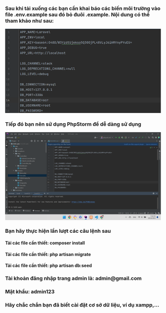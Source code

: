 <h3>Sau khi tải xuống các bạn cần khai báo các biến môi trường vào file .env.example sau đó bỏ đuôi .example. Nội dung có thể tham khảo như sau:</h3>
<img src="img.png">
<h3>Tiếp đó bạn nên sử dụng PhpStorm để dễ dàng sử dụng</h3>
<img src="img_1.png">
<h3>Bạn hãy thực hiện lần lượt các câu lệnh sau</h3>
<h4>Tải các file cần thiết: composer install</h4>
<h4>Tải các file cần thiết: php artisan migrate</h4>
<h4>Tải các file cần thiết: php artisan db:seed</h4>
<h3>Tài khoản đăng nhập trang admin là: admin@gmail.com</h3>
<h3>Mật khẩu: admin123</h3>
<h3>Hãy chắc chắn bạn đã biết cài đặt cơ sở dữ liệu, ví dụ xampp,...
